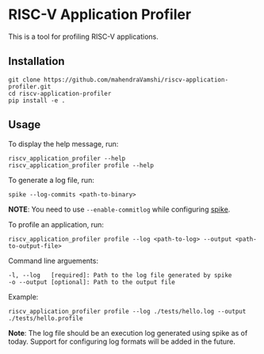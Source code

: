 # RISC-V Application Profiler

This is a tool for profiling RISC-V applications.

## Installation

```shell
git clone https://github.com/mahendraVamshi/riscv-application-profiler.git
cd riscv-application-profiler
pip install -e .
```

## Usage

To display the help message, run:
```shell
riscv_application_profiler --help
riscv_application_profiler profile --help
```

To generate a log file, run:
```shell
spike --log-commits <path-to-binary>
```

**NOTE**: You need to use ``--enable-commitlog`` while configuring [spike](https://github.com/riscv-software-src/riscv-isa-sim#build-steps).

To profile an application, run:
```shell
riscv_application_profiler profile --log <path-to-log> --output <path-to-output-file>
```

Command line arguements:

```text
-l, --log   [required]: Path to the log file generated by spike
-o --output [optional]: Path to the output file
```

Example:

```shell
riscv_application_profiler profile --log ./tests/hello.log --output ./tests/hello.profile
```

**Note**: The log file should be an execution log generated using spike as of today. Support for configuring log formats will be added in the future.